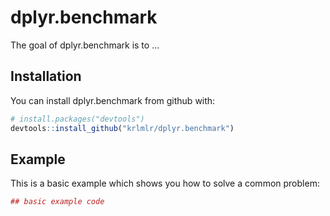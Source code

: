 
<!-- README.md is generated from README.Rmd. Please edit that file -->
dplyr.benchmark
===============

The goal of dplyr.benchmark is to ...

Installation
------------

You can install dplyr.benchmark from github with:

``` r
# install.packages("devtools")
devtools::install_github("krlmlr/dplyr.benchmark")
```

Example
-------

This is a basic example which shows you how to solve a common problem:

``` r
## basic example code
```
